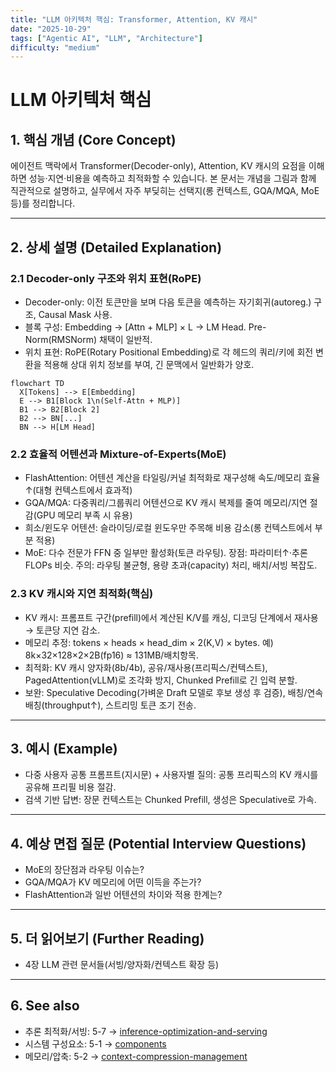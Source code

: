 ```yaml
---
title: "LLM 아키텍처 핵심: Transformer, Attention, KV 캐시"
date: "2025-10-29"
tags: ["Agentic AI", "LLM", "Architecture"]
difficulty: "medium"
---
```


# LLM 아키텍처 핵심

## 1. 핵심 개념 (Core Concept)

에이전트 맥락에서 Transformer(Decoder-only), Attention, KV 캐시의 요점을 이해하면 성능·지연·비용을 예측하고 최적화할 수 있습니다. 본 문서는 개념을 그림과 함께 직관적으로 설명하고, 실무에서 자주 부딪히는 선택지(롱 컨텍스트, GQA/MQA, MoE 등)를 정리합니다.

---

## 2. 상세 설명 (Detailed Explanation)

### 2.1 Decoder-only 구조와 위치 표현(RoPE)
- Decoder-only: 이전 토큰만을 보며 다음 토큰을 예측하는 자기회귀(autoreg.) 구조, Causal Mask 사용.
- 블록 구성: Embedding → [Attn + MLP] × L → LM Head. Pre-Norm(RMSNorm) 채택이 일반적.
- 위치 표현: RoPE(Rotary Positional Embedding)로 각 헤드의 쿼리/키에 회전 변환을 적용해 상대 위치 정보를 부여, 긴 문맥에서 일반화가 양호.

```mermaid
flowchart TD
  X[Tokens] --> E[Embedding]
  E --> B1[Block 1\n(Self-Attn + MLP)]
  B1 --> B2[Block 2]
  B2 --> BN[...]
  BN --> H[LM Head]
```

### 2.2 효율적 어텐션과 Mixture-of-Experts(MoE)
- FlashAttention: 어텐션 계산을 타일링/커널 최적화로 재구성해 속도/메모리 효율↑(대형 컨텍스트에서 효과적)
- GQA/MQA: 다중쿼리/그룹쿼리 어텐션으로 KV 캐시 복제를 줄여 메모리/지연 절감(GPU 메모리 부족 시 유용)
- 희소/윈도우 어텐션: 슬라이딩/로컬 윈도우만 주목해 비용 감소(롱 컨텍스트에서 부분 적용)
- MoE: 다수 전문가 FFN 중 일부만 활성화(토큰 라우팅). 장점: 파라미터↑·추론 FLOPs 비슷. 주의: 라우팅 불균형, 용량 초과(capacity) 처리, 배치/서빙 복잡도.

### 2.3 KV 캐시와 지연 최적화(핵심)
- KV 캐시: 프롬프트 구간(prefill)에서 계산된 K/V를 캐싱, 디코딩 단계에서 재사용 → 토큰당 지연 감소.
- 메모리 추정: tokens × heads × head_dim × 2(K,V) × bytes. 예) 8k×32×128×2×2B(fp16) ≈ 131MB/배치항목.
- 최적화: KV 캐시 양자화(8b/4b), 공유/재사용(프리픽스/컨텍스트), PagedAttention(vLLM)로 조각화 방지, Chunked Prefill로 긴 입력 분할.
- 보완: Speculative Decoding(가벼운 Draft 모델로 후보 생성 후 검증), 배칭/연속 배칭(throughput↑), 스트리밍 토큰 조기 전송.

---

## 3. 예시 (Example)

- 다중 사용자 공통 프롬프트(지시문) + 사용자별 질의: 공통 프리픽스의 KV 캐시를 공유해 프리필 비용 절감.
- 검색 기반 답변: 장문 컨텍스트는 Chunked Prefill, 생성은 Speculative로 가속.

---

## 4. 예상 면접 질문 (Potential Interview Questions)

- MoE의 장단점과 라우팅 이슈는?
- GQA/MQA가 KV 메모리에 어떤 이득을 주는가?
- FlashAttention과 일반 어텐션의 차이와 적용 한계는?

---

## 5. 더 읽어보기 (Further Reading)

- 4장 LLM 관련 문서들(서빙/양자화/컨텍스트 확장 등)

---

## 6. See also

- 추론 최적화/서빙: 5-7 → [inference-optimization-and-serving](./inference-optimization-and-serving.md)
- 시스템 구성요소: 5-1 → [components](../5-1-시스템-설계/components.md)
- 메모리/압축: 5-2 → [context-compression-management](../5-2-메모리-and-컨텍스트-관리/context-compression-management.md)
